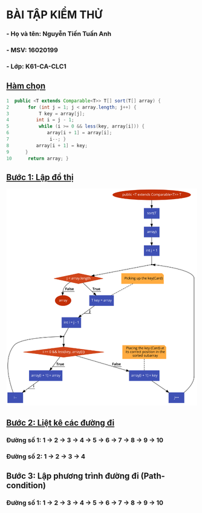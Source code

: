﻿# **BÀI TẬP KIỂM THỬ**
### **- Họ và tên: Nguyễn Tiến Tuấn Anh**
### **- MSV: 16020199**
### **- Lớp: K61-CA-CLC1**
## **<u>Hàm chọn</u>**
```java
1  public <T extends Comparable<T>> T[] sort(T[] array) {
2       for (int j = 1; j < array.length; j++) {
3           T key = array[j];
4          int i = j - 1;
5           while (i >= 0 && less(key, array[i])) {
6              array[i + 1] = array[i];
7               i--; }          
8          array[i + 1] = key;
9      }
10      return array; }

```
## **<u>Bước 1: Lập đồ thị</u>**
![](flowData.png)
## **<u>Bước 2: Liệt kê các đường đi</u>**
### **Đường số 1**: 1 &rarr; 2 &rarr; 3 &rarr; 4 &rarr; 5 &rarr;  6 &rarr; 7 &rarr; 8 &rarr; 9 &rarr; 10 

### **Đường số 2**: 1 &rarr; 2 &rarr; 3 &rarr; 4

## **Bước 3: Lập phương trình đường đi (Path-condition)**

### **Đường số 1**: 1 &rarr; 2 &rarr; 3 &rarr; 4 &rarr; 5 &rarr;  6 &rarr; 7 &rarr; 8 &rarr; 9 &rarr; 10 

